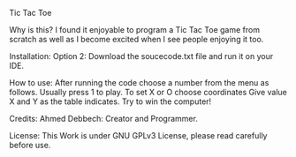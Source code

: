 Tic Tac Toe


Why is this?
I found it enjoyable to program a Tic Tac Toe game from scratch as well as I become excited when I see people enjoying it too.

Installation:
Option 2: Download the soucecode.txt file and run it on your IDE.

How to use:
After running the code choose a number from the menu as follows.
Usually press 1 to play.
To set X or O choose coordinates 
Give value X and Y as the table indicates. 
Try to win the computer!

Credits:
Ahmed Debbech: Creator and Programmer.

License:
This Work is under GNU GPLv3 License, please read carefully before use.




